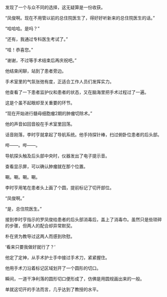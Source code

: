 发现了一个与众不同的选择，这无疑算是一份收获。

“凤俊啊。现在不用管以前的总住院医生了，得好好听新来的总住院医生的话。”

“哈哈哈。是吗？”

“还有，我通过专科医生考试了。”

“哇！恭喜您。”

“谢谢，不过等手术结束后再庆祝吧。”

他结束闲聊，站到了患者旁边。

手术室里的气氛张弛有度，正适合工作人员们发挥实力。

他查看了一下患者监护仪和患者的状态，又在脑海里把手术过程过了一遍。

这是个虽不起眼却至关重要的环节。

“现在开始进行髓母细胞瘤2期的肿瘤切除术。”

他的声音如回音般在手术室里回荡。

话音刚落，李时亨就拿起了导航系统。他手持探针棒，扫过俯卧位患者的后头部。

哔——。哔——。

导航探头触及后头部中央时，仪器发出了电子提示音。

查看显示屏，可以确认肿瘤就在那个位置。

唰。唰。唰。唰。

李时亨用笔在患者头上画了个圆，提前标记了切开部位。

“凤俊啊。”

“是，总住院医生。”

接到李时亨指示的罗凤俊给患者的后头部消毒后，盖上了消毒巾。虽然只是些琐碎的步骤，但两人的配合却异常默契。

朴在贤为教导过这两人而感到欣慰。

‘看来只要我做好就行了？’

他定了定神，从手术护士手中接过手术刀，紧紧握住。

他用手术刀沿着标记区域划开了一个圆形的切口。

瞬间，一道干净利落的圆形切口便形成了，仿佛是用圆规画出来的一般。

单就这切开的手法而言，几乎达到了教授的水平。